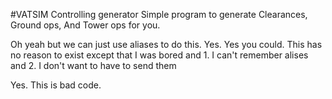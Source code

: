 #VATSIM Controlling generator
Simple program to generate Clearances, Ground ops, And Tower ops for you.

Oh yeah but we can just use aliases to do this.
Yes. Yes you could. This has no reason to exist except that I was bored and 1. I can't remember alises and 2. I don't want to have to send them

Yes. This is bad code.
